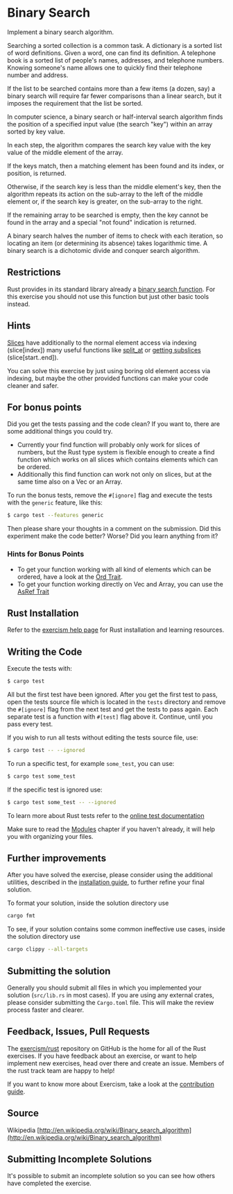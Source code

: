 # Binary Search

Implement a binary search algorithm.

Searching a sorted collection is a common task. A dictionary is a sorted
list of word definitions. Given a word, one can find its definition. A
telephone book is a sorted list of people's names, addresses, and
telephone numbers. Knowing someone's name allows one to quickly find
their telephone number and address.

If the list to be searched contains more than a few items (a dozen, say)
a binary search will require far fewer comparisons than a linear search,
but it imposes the requirement that the list be sorted.

In computer science, a binary search or half-interval search algorithm
finds the position of a specified input value (the search "key") within
an array sorted by key value.

In each step, the algorithm compares the search key value with the key
value of the middle element of the array.

If the keys match, then a matching element has been found and its index,
or position, is returned.

Otherwise, if the search key is less than the middle element's key, then
the algorithm repeats its action on the sub-array to the left of the
middle element or, if the search key is greater, on the sub-array to the
right.

If the remaining array to be searched is empty, then the key cannot be
found in the array and a special "not found" indication is returned.

A binary search halves the number of items to check with each iteration,
so locating an item (or determining its absence) takes logarithmic time.
A binary search is a dichotomic divide and conquer search algorithm.

## Restrictions

Rust provides in its standard library already a
[binary search function](https://doc.rust-lang.org/std/primitive.slice.html#method.binary_search).
For this exercise you should not use this function but just other basic tools instead.

## Hints

[Slices](https://doc.rust-lang.org/book/2018-edition/ch04-03-slices.html) have additionally to
the normal element access via indexing (slice[index]) many useful functions like
[split_at](https://doc.rust-lang.org/std/primitive.slice.html#method.split_at) or [getting
subslices](https://doc.rust-lang.org/std/primitive.slice.html#method.get) (slice[start..end]).

You can solve this exercise by just using boring old element access via indexing, but maybe the
other provided functions can make your code cleaner and safer.

## For bonus points

Did you get the tests passing and the code clean? If you want to, there
are some additional things you could try.

- Currently your find function will probably only work for slices of numbers,
  but the Rust type system is flexible enough to create a find function which
  works on all slices which contains elements which can be ordered.
- Additionally this find function can work not only on slices, but at the
  same time also on a Vec or an Array.

To run the bonus tests, remove the `#[ignore]` flag and execute the tests with
the `generic` feature, like this:

```bash
$ cargo test --features generic
```

Then please share your thoughts in a comment on the submission. Did this
experiment make the code better? Worse? Did you learn anything from it?

### Hints for Bonus Points

- To get your function working with all kind of elements which can be ordered,
  have a look at the [Ord Trait](https://doc.rust-lang.org/std/cmp/trait.Ord.html).
- To get your function working directly on Vec and Array, you can use the
  [AsRef Trait](https://doc.rust-lang.org/std/convert/trait.AsRef.html)


## Rust Installation

Refer to the [exercism help page][help-page] for Rust installation and learning
resources.

## Writing the Code

Execute the tests with:

```bash
$ cargo test
```

All but the first test have been ignored. After you get the first test to
pass, open the tests source file which is located in the `tests` directory
and remove the `#[ignore]` flag from the next test and get the tests to pass
again. Each separate test is a function with `#[test]` flag above it.
Continue, until you pass every test.

If you wish to run all tests without editing the tests source file, use:

```bash
$ cargo test -- --ignored
```

To run a specific test, for example `some_test`, you can use:

```bash
$ cargo test some_test
```

If the specific test is ignored use:

```bash
$ cargo test some_test -- --ignored
```

To learn more about Rust tests refer to the [online test documentation][rust-tests]

Make sure to read the [Modules][modules] chapter if you
haven't already, it will help you with organizing your files.

## Further improvements

After you have solved the exercise, please consider using the additional utilities, described in the [installation guide](https://exercism.io/tracks/rust/installation), to further refine your final solution.

To format your solution, inside the solution directory use

```bash
cargo fmt
```

To see, if your solution contains some common ineffective use cases, inside the solution directory use

```bash
cargo clippy --all-targets
```

## Submitting the solution

Generally you should submit all files in which you implemented your solution (`src/lib.rs` in most cases). If you are using any external crates, please consider submitting the `Cargo.toml` file. This will make the review process faster and clearer.

## Feedback, Issues, Pull Requests

The [exercism/rust](https://github.com/exercism/rust) repository on GitHub is the home for all of the Rust exercises. If you have feedback about an exercise, or want to help implement new exercises, head over there and create an issue. Members of the rust track team are happy to help!

If you want to know more about Exercism, take a look at the [contribution guide](https://github.com/exercism/docs/blob/master/contributing-to-language-tracks/README.md).

[help-page]: https://exercism.io/tracks/rust/learning
[modules]: https://doc.rust-lang.org/book/ch07-02-defining-modules-to-control-scope-and-privacy.html
[cargo]: https://doc.rust-lang.org/book/ch14-00-more-about-cargo.html
[rust-tests]: https://doc.rust-lang.org/book/ch11-02-running-tests.html

## Source

Wikipedia [http://en.wikipedia.org/wiki/Binary_search_algorithm](http://en.wikipedia.org/wiki/Binary_search_algorithm)

## Submitting Incomplete Solutions
It's possible to submit an incomplete solution so you can see how others have completed the exercise.
